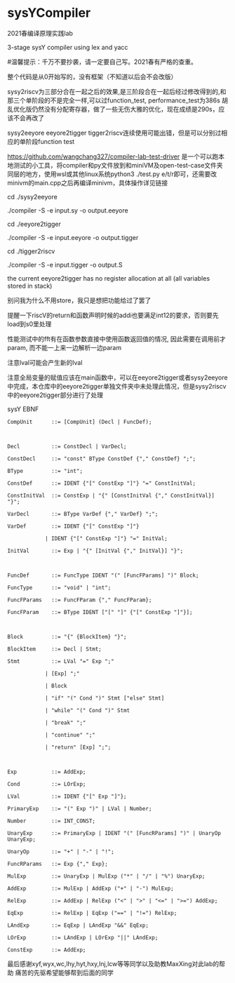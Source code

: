 # sysYCompiler
2021春编译原理实践lab

3-stage sysY compiler using lex and yacc

#温馨提示：千万不要抄袭，请一定要自己写。2021春有严格的查重。


整个代码是从0开始写的，没有框架（不知道以后会不会改版）

sysy2riscv为三部分合在一起之后的效果,是三阶段合在一起后经过修改得到的,和那三个单阶段的不是完全一样,可以过function_test, performance_test为386s
胡乱优化版仍然没有分配寄存器，做了一些无伤大雅的优化，现在成绩是290s，应该不会再改了

sysy2eeyore eeyore2tigger tigger2riscv连续使用可能出错，但是可以分别过相应的单阶段function test

https://github.com/wangchang327/compiler-lab-test-driver 是一个可以跑本地测试的小工具，将compiler和py文件放到和miniVM及open-test-case文件夹同层的地方，使用wsl或其他linux系统python3 ./test.py e/t/r即可，还需要改minivm的main.cpp之后再编译minivm，具体操作详见链接

cd ./sysy2eeyore

./compiler -S -e input.sy -o output.eeyore

cd ./eeyore2tigger

./compiler -S -e input.eeyore -o output.tigger

cd ./tigger2riscv

./compiler -S -e input.tigger -o output.S

the current eeyore2tigger has no register allocation at all (all variables stored in stack)

别问我为什么不用store，我只是想把功能给过了罢了

提醒一下riscV的return和函数声明时候的addi也要满足int12的要求，否则要先load到s0里处理

性能测试中的fft有在函数参数直接中使用函数返回值的情况, 因此需要在调用前才param, 而不能一上来一边解析一边param

注意lval可能会产生新的lval

注意全局变量的赋值应该在main函数中，可以在eeyore2tigger或者sysy2eeyore中完成，本仓库中的eeyore2tigger单独文件夹中未处理此情况，但是sysy2riscv中的eeyore2tigger部分进行了处理

sysY EBNF

    CompUnit      ::= [CompUnit] (Decl | FuncDef);



    Decl          ::= ConstDecl | VarDecl;

    ConstDecl     ::= "const" BType ConstDef {"," ConstDef} ";";

    BType         ::= "int";

    ConstDef      ::= IDENT {"[" ConstExp "]"} "=" ConstInitVal;

    ConstInitVal  ::= ConstExp | "{" [ConstInitVal {"," ConstInitVal}] "}";

    VarDecl       ::= BType VarDef {"," VarDef} ";";

    VarDef        ::= IDENT {"[" ConstExp "]"}

                | IDENT {"[" ConstExp "]"} "=" InitVal;
                
    InitVal       ::= Exp | "{" [InitVal {"," InitVal}] "}";



    FuncDef       ::= FuncType IDENT "(" [FuncFParams] ")" Block;

    FuncType      ::= "void" | "int";

    FuncFParams   ::= FuncFParam {"," FuncFParam};

    FuncFParam    ::= BType IDENT ["[" "]" {"[" ConstExp "]"}];



    Block         ::= "{" {BlockItem} "}";

    BlockItem     ::= Decl | Stmt;

    Stmt          ::= LVal "=" Exp ";"

                | [Exp] ";"
                
                | Block
                
                | "if" "(" Cond ")" Stmt ["else" Stmt]
                
                | "while" "(" Cond ")" Stmt
                
                | "break" ";"
                
                | "continue" ";"
                
                | "return" [Exp] ";";



    Exp           ::= AddExp;

    Cond          ::= LOrExp;

    LVal          ::= IDENT {"[" Exp "]"};

    PrimaryExp    ::= "(" Exp ")" | LVal | Number;

    Number        ::= INT_CONST;

    UnaryExp      ::= PrimaryExp | IDENT "(" [FuncRParams] ")" | UnaryOp UnaryExp;

    UnaryOp       ::= "+" | "-" | "!";

    FuncRParams   ::= Exp {"," Exp};

    MulExp        ::= UnaryExp | MulExp ("*" | "/" | "%") UnaryExp;

    AddExp        ::= MulExp | AddExp ("+" | "-") MulExp;

    RelExp        ::= AddExp | RelExp ("<" | ">" | "<=" | ">=") AddExp;

    EqExp         ::= RelExp | EqExp ("==" | "!=") RelExp;

    LAndExp       ::= EqExp | LAndExp "&&" EqExp;

    LOrExp        ::= LAndExp | LOrExp "||" LAndExp;

    ConstExp      ::= AddExp;
    
最后感谢xyf,wyx,wc,lhy,hyt,hxy,lnj,lcw等等同学以及助教MaxXing对此lab的帮助
痛苦的先驱希望能够帮到后面的同学
